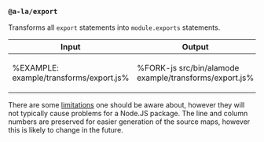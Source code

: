 ### `@a-la/export`

Transforms all `export` statements into `module.exports` statements.

<table>
<thead>
<tr>
<th>Input</th>
<th>Output</th>
</tr>
</thead>
<tbody>
 <tr/>
 <tr>
  <td>

%EXAMPLE: example/transforms/export.js%
  </td>
  <td>

%FORK-js src/bin/alamode example/transforms/export.js%
  </td>
 </tr>
</tbody>
</table>

There are some [limitations](https://github.com/a-la/export#limitations) one should be aware about, however they will not typically cause problems for a Node.JS package. The line and column numbers are preserved for easier generation of the source maps, however this is likely to change in the future.

<!-- There are some limitations, such as: -->

<!-- - When a default is exported along with named exports, `module.exports` will be bound to the default, and named exports will become properties of the default object. This means a default cannot be a primitive such as number, string or boolean.
- When a default is a function, in strict mode it will not be possible to assign some properties to it, e.g., name. Therefore it is impossible to do something like: -->